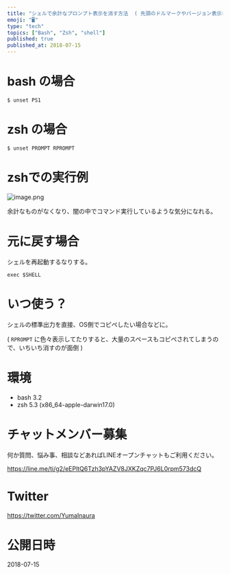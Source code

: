 ```yaml
---
title: "シェルで余計なプロンプト表示を消す方法  ( 先頭のドルマークやバージョン表示など )"
emoji: "🖥"
type: "tech"
topics: ["Bash", "Zsh", "shell"]
published: true
published_at: 2018-07-15
---
```


# bash の場合

```
$ unset PS1
```

# zsh の場合

```
$ unset PROMPT RPROMPT
```


# zshでの実行例

![image.png](https://qiita-image-store.s3.amazonaws.com/0/89618/c440cfcd-2688-c7cd-0191-8657b0061c44.png)

余計なものがなくなり、闇の中でコマンド実行しているような気分になれる。

# 元に戻す場合

シェルを再起動するなりする。

```
exec $SHELL
```

# いつ使う？

シェルの標準出力を直接、OS側でコピペしたい場合などに。

( `RPROMPT` に色々表示してたりすると、大量のスペースもコピペされてしまうので、いちいち消すのが面倒 )

# 環境

- bash 3.2
- zsh 5.3 (x86_64-apple-darwin17.0)








<!-- Update From Qiita API -->

# チャットメンバー募集


何か質問、悩み事、相談などあればLINEオープンチャットもご利用ください。

https://line.me/ti/g2/eEPltQ6Tzh3pYAZV8JXKZqc7PJ6L0rpm573dcQ





# Twitter


https://twitter.com/YumaInaura


<!-- Update From Qiita API -->



# 公開日時

2018-07-15
